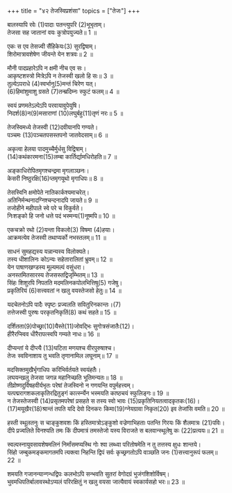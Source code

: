 +++
title = "४२ तेजस्विप्रशंसा"
topics = ["तेजः"]
+++
  
बालस्यापि रवेः (1)पादाः पतन्त्युपरि (2)भूभृताम्।  
तेजसा सह जातानां वयः कुत्रोपयुज्यते॥ 1 ॥  
  
[^1]: किरणाः; [पक्षे] चरणाः.

[^2]: पर्वतानाम्; [पक्षे] राज्ञाम्.

एकः स एव तेसज्वी सैंहिकेयः(3) सुरद्विषाम्।  
शिरोमात्रावशेषेण जीयन्ते येन शत्रवः॥ 2 ॥  
  
[^3]: राहुः.

मौनी पादप्रहारेऽपि न क्षमी नीच एव सः।  
आकृष्टशस्त्रो मित्रेऽपि न तेजस्वी खलो हि सः॥ 3 ॥  
तुल्येऽपराधे (4)स्वर्भानु(5)मन्तं चिरेण यत्।  
(6)हिमांशुमाशु ग्रसते (7)तन्म्रदिम्नः स्फुटं फलम्॥ 4 ॥  
  
[^4]: राहुः.

[^5]: सूर्यम्.

[^6]: चन्द्रम्.

[^7]: मार्दवस्य.

स्वयं प्रणमतेऽल्पेऽपि परवायावुपेयुषि।  
निदर्श(8)न(9)मसाराणां (10)लघुर्बहु(11)तृणं नरः॥ 5 ॥  
  
[^8]: दृष्टान्तः.

[^9]: दुर्बलानाम्.

[^10]: निष्पौरुषः.

[^11]: तृणकल्पमित्यर्थः.

तेजस्विमध्ये तेजस्वी (12)दवीयानपि गण्यते।  
पञ्चमः (13)पञ्चतपसस्तपनो जातवेदसाम्॥ 6 ॥  
  
[^12]: दूरस्थोऽपि.

[^13]: पञ्चाग्निसाध्यं तपो यस्य.

अकृत्वा हेलया पादमुच्चैर्मुर्धसु विद्विषाम्।  
(14)कथंकारमना(15)लम्बा कार्तिर्द्यामधिरोहति॥ 7 ॥  
  
[^14]: कथमित्यर्थः.

[^15]: निराधारा.

अङ्काधिरोपितमृगश्चन्द्रमा मृगलाञ्छनः।  
केसरी निष्ठुरक्षि(16)प्तमृगयूथो मृगाधिपः॥ 8 ॥  
  
[^16]: हतः.

तेसस्विनि क्षमोपेते नातिकार्कश्यमाचरेत्।  
अतिनिर्मन्थनादग्निश्चन्दनादपि जायते॥ 9 ॥  
तजोहीने महीपाले स्वे परे च विकुर्वते।  
निःशङ्को हि जनो धत्ते पदं भस्मन्य(1)नूष्मपि॥ 10 ॥  
  
[^1]: ऊष्मरहिते.

एकचक्रो रथो (2)यन्ता विकलो(3) विषमा (4)हयाः।  
आक्रमत्येव तेजस्वी तथाप्यर्को नभस्तलम्॥ 11 ॥  
  
[^2]: सारथिः.

[^3]: अरुणः.

[^4]: तुरंगाः.

साधनं सुमहद्यस्य यन्नान्यस्य विलोक्यते।  
तस्य धीशालिनः कोऽन्यः सहेतारालितां भ्रुवम्॥ 12 ॥  
येन पाषाणखण्डस्य मूल्यमल्पं वसुंधरा।  
अनस्तमितसारस्य तेजसस्तद्विजृम्भितम्॥ 13 ॥  
सिंहः शिशुरपि निपतति मदमलिनकपोलभित्तिषु(5) गजेषु।  
प्रकृतिरियं (6)सत्त्ववतां न खलु वयस्तेजसो हेतुः॥ 14 ॥  
  
[^5]: प्रशस्तकपोलेषु.

[^6]: बलवताम्.

यदचेतनोऽपि पादैः स्पृष्टः प्रज्वलति सवितुरिनकान्तः।(7)  
तत्तेजस्वी पुरुषः परकृतनिकृतिं(8) कथं सहते॥ 15 ॥  
  
[^7]: सूर्यकान्तः.

[^8]: अपमानम्.

दर्शितता(9)पोच्छ्रा(10)यैस्ते(11)जोवद्भिः सुगोत्रसंजातैः(12)।  
हीरैरप्स्विव धीरैरापत्स्वपि गम्यते नाधः॥ 16 ॥  
  
[^9]: कान्तिः; [पक्षे] प्रतापः.

[^10]: कान्त्याधिक्यम्; [पक्षे] धनुष औन्नत्यम्.

[^11]: प्रकाशकत्वम्; [पक्षे] सामर्थ्यम्.

[^12]: पर्वतः; [पक्षे] कुलम्.

दीप्यन्तां ये दीप्त्यै (13)घटिता मणयश्च वीरपुरुषाश्च।  
तेजः स्वविनाशाय तु भवति तृणानामिल लघूनाम्॥ 17 ॥  
  
[^13]: विधातृनिष्पादिताः.

मदसिक्तमुखैर्भृगाधिपः करिभिर्वर्तयते स्वयंहतैः।  
लघयन्खलु तेजसा जगन्न महानिच्छति भूतिमन्यतः॥ 18 ॥  
तीव्रोष्णदुर्विषहवीर्यभृतः परेषां तेजस्विनो न गणयन्ति वपुर्महत्त्वम्।  
यत्पद्मरागशकलाकृतिरद्रितुङ्गं कार्त्स्न्येन भस्मयति काष्ठचयं स्फुलिङ्गः॥ 19 ॥  
न तेजस्तेजस्वी (14)प्रसृतमपरेषां प्रसहते स तस्य स्वो भावः (15)प्रकृतिनियतत्वादकृतकः(16)।  
(17)मयूखैर(18)श्रान्तं तपति यदि देवो दिनकरः किमा(19)ग्नेयग्रावा निकृत(20) इव तेजांसि वमति॥ 20 ॥  
  
[^14]: विस्तृतम्.

[^15]: स्वभावाधीनत्वात्.

[^16]: अकृत्रिमः.

[^17]: किरणैः.

[^18]: सन्ततम्.

[^19]: सूर्यकान्तः.

[^20]: धिक्कृत इव.

हस्ती स्थूलतनुः स चाङ्कुशवशः किं हस्तिमात्रोऽङ्कुशो वज्रेणाभिहताः पतन्ति गिरयः किं शैलमात्रः (21)पविः।  
दीपे प्रज्वलिते विनश्यति तमः किं दीपमात्रं तमस्तेजो यस्य विराजते स बलवान्स्थूलेषु कः (22)प्रत्ययः॥ 21 ॥  
  
[^21]: वज्रम्.

[^22]: विश्वासः.

स्वल्पस्नायुवसावशेषमलिनं निर्मांसमप्यस्थि गोः श्वा लब्ध्वा परितोषमेति न तु तत्तस्य क्षुधः शान्तये।  
सिंहो जम्बुकमङ्कमागतमपि त्यक्त्वा निहन्ति द्विपं सर्वः कृच्छ्रगतोऽपि वाञ्छति जनः (1)सत्त्वानुरूपं फलम्॥ 22 ॥  
  
[^1]: बलानुरूपम्.

शमयति गजानन्यान्गन्धद्विपः कलभोऽपि सन्भवति सुतरां वेगोदग्रं भुजंगशिशोर्विषम्।  
भुवमधिपतिर्बालावस्थोऽप्यलं परिरक्षितुं न खलु वयसा जात्यैवायं स्वकार्यसहो भरः॥ 23 ॥  

